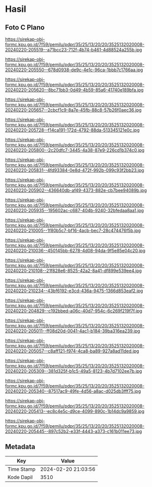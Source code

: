# Hasil

## Foto C Plano

https://sirekap-obj-formc.kpu.go.id/7f59/pemilu/pdpr/35/25/13/20/20/3525132020008-20240220-205519--a71bcc23-712f-4b74-b461-4d88524a255b.jpg

https://sirekap-obj-formc.kpu.go.id/7f59/pemilu/pdpr/35/25/13/20/20/3525132020008-20240220-205550--678d0938-de9c-4e1c-96ca-1bbb7c1766aa.jpg

https://sirekap-obj-formc.kpu.go.id/7f59/pemilu/pdpr/35/25/13/20/20/3525132020008-20240220-205620--8bc71bb3-0d49-4b59-85a6-41740e189bfa.jpg

https://sirekap-obj-formc.kpu.go.id/7f59/pemilu/pdpr/35/25/13/20/20/3525132020008-20240220-205657--2cbcf1c9-8a7e-45fb-88c8-57b26f0aec36.jpg

https://sirekap-obj-formc.kpu.go.id/7f59/pemilu/pdpr/35/25/13/20/20/3525132020008-20240220-205728--f14ca191-172d-4792-88da-513345121e0c.jpg

https://sirekap-obj-formc.kpu.go.id/7f59/pemilu/pdpr/35/25/13/20/20/3525132020008-20240220-205800--2c20dfc7-3445-4a38-87e9-226cd1b374c0.jpg

https://sirekap-obj-formc.kpu.go.id/7f59/pemilu/pdpr/35/25/13/20/20/3525132020008-20240220-205831--4fd93384-0e8d-472f-992b-099c93f2bb23.jpg

https://sirekap-obj-formc.kpu.go.id/7f59/pemilu/pdpr/35/25/13/20/20/3525132020008-20240220-205902--436640db-af49-4373-882e-cb7bee94089b.jpg

https://sirekap-obj-formc.kpu.go.id/7f59/pemilu/pdpr/35/25/13/20/20/3525132020008-20240220-205935--195602ac-c687-404b-9240-32bfedaa8aa1.jpg

https://sirekap-obj-formc.kpu.go.id/7f59/pemilu/pdpr/35/25/13/20/20/3525132020008-20240220-210005--1f80b5c7-bf16-4acb-bec7-28c474476f5b.jpg

https://sirekap-obj-formc.kpu.go.id/7f59/pemilu/pdpr/35/25/13/20/20/3525132020008-20240220-210036--450145bb-6278-4d08-94da-9f5e85e04c20.jpg

https://sirekap-obj-formc.kpu.go.id/7f59/pemilu/pdpr/35/25/13/20/20/3525132020008-20240220-210108--21f828e6-8525-42a2-8a41-df899e539ee4.jpg

https://sirekap-obj-formc.kpu.go.id/7f59/pemilu/pdpr/35/25/13/20/20/3525132020008-20240220-210234--43bf6192-e3cd-436a-9475-1366d853eaf2.jpg

https://sirekap-obj-formc.kpu.go.id/7f59/pemilu/pdpr/35/25/13/20/20/3525132020008-20240220-204829--c192bbed-a06c-40d7-954c-6c269f219f7f.jpg

https://sirekap-obj-formc.kpu.go.id/7f59/pemilu/pdpr/35/25/13/20/20/3525132020008-20240220-205011--ff08d20d-0041-4ac1-b184-39ba316ea239.jpg

https://sirekap-obj-formc.kpu.go.id/7f59/pemilu/pdpr/35/25/13/20/20/3525132020008-20240220-205057--c8aff121-f974-4ca8-ba89-927a8ad11ded.jpg

https://sirekap-obj-formc.kpu.go.id/7f59/pemilu/pdpr/35/25/13/20/20/3525132020008-20240220-205309--381d325f-b1c5-49a5-8123-4b7d7102ee7b.jpg

https://sirekap-obj-formc.kpu.go.id/7f59/pemilu/pdpr/35/25/13/20/20/3525132020008-20240220-205340--87517ac9-49fe-4d56-a8ac-d025db3fff75.jpg

https://sirekap-obj-formc.kpu.go.id/7f59/pemilu/pdpr/35/25/13/20/20/3525132020008-20240220-205413--ec8c4e5c-d9ce-4099-890c-1b14dc9a9859.jpg

https://sirekap-obj-formc.kpu.go.id/7f59/pemilu/pdpr/35/25/13/20/20/3525132020008-20240220-205445--897c52b2-e33f-4443-a373-c161b011ee73.jpg


## Metadata

| Key        | Value               |
| ---------- | ------------------- |
| Time Stamp | 2024-02-20 21:03:56 |
| Kode Dapil | 3510                |



